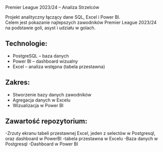 Premier League 2023/24 – Analiza Strzelców

Projekt analityczny łączący dane SQL, Excel i Power BI.  
Celem jest pokazanie najlepszych zawodników Premier League 2023/24  
na podstawie goli, asyst i udziału w golach.

## Technologie:
- PostgreSQL – baza danych
- Power BI – dashboard wizualny
- Excel – analiza wstępna (tabela przestawna)

## Zakres:
- Stworzenie bazy danych zawodników
- Agregacja danych w Excelu
- Wizualizacja w Power BI

## Zawartość repozytorium:
-Zrzuty ekranu tabeli przestawnej Excel, jeden z selectów w Postgresql, oraz dashboard w PowerBI
-tabela przestawna w Excelu
-Baza danych w Postgresql
-Dashboard w Power BI
